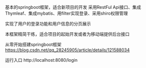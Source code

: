 基本的springboot框架，适合新项目的开发 采用RestFul Api接口、集成Thymleaf、集成mybatis、用filter实现登录、采用shiro权限管理

实现了用户的登录功能和用户信息的分页展示

本框架精简干练，适合项目的起始开发或者为移动端提供后台接口

从零开始搭建springboot框架 https://blog.csdn.net/qq_28245905/article/details/121588034

运行入口 http://localhost:8080/login


